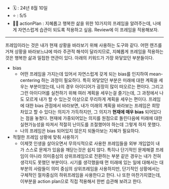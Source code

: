 - 🗓 : 24년 8월 10일 
- ⭐ : 5/5
- 🏃‍♂ actionPlan : 지혜롭고 행복한 삶을 위한 10가지의 프레임을 알려주는데, 나에게 자연스럽게 습관이 되도록 적용하고 싶음. Review에 이 프레임을 적용해보자. 
---
프레임이라는 것은 내가 현재 상황을 바라보기 위해 사용하는 도구와 같다. 
어떤 렌즈를 거쳐 상황을 바라보느냐에 따라 주관적 해석이 달라지므로, 지혜롭게 프레임을 적용하는 것은 행복한 삶과 밀접한 연관이 있다. 
아래의 키워드가 가장 와닿았던 부분들이다. 
- bias 
	- 어떤 프레임을 가지는데 있어서 자연스럽게 갖게 되는 bias를 인지하여 mean-centering 하는 과정이 필요하다. 특히 와닿았던 부분은 미래에 대한 계획을 세우는 부분이었는데, 나의 경우 아이디어가 굉장히 많이 떠오르는 편이다. 그리고 그런 아이디어를 실천하기 위해 여러 계획을 세우는걸 즐기는데, 그 과정에서 나도 모르게 내가 할 수 있는것 이상으로 무리하게 계획을 세우는 편이다. 프레임에 대한 bias 관점에서 바라보면, 내가 미래의 계획을 바라보는 프레임은 희망차있고 할 수 있다는 의지가 가득하지만, 그 의지가 **현재에 매우 bias** 되어있다는 점을 놓쳤다. 현재에 가중되어있는 의지를 원점으로 돌린다음에 미래에 대한 실현가능성을 따져서 적절히 난이도를 조절했어야 하는데 그렇게 하지 못했다. 
	- 나의 프레임은 bias 되어있지 않은지 되돌아보는 지혜가 필요하다. 
- 적절한 프레임 상황에 맞춰 사용하기 
	- 이제껏 인생을 살아오면서 무의식적으로 사용한 프레임들을 외부 개입없이 내가 스스로 문제가 있음을 깨닫는것은 쉽지 않다. 특히나 단기적인 문제해결 프레임이 아니라 의미중심의 상위프레임으로 전환하는 부분 같은 경우는 내가 전혀 생각지도 못했던 부분이다. 시기를 생각했을때 먼 미래에 있는 일에 대해서는 대부분의 사람들이 의미 중심의 상위프레임을 사용하지만, 단기적인 상황에서는 구체적인 절차중심의 하위프레임을 사용한다고 한다. 나 또한 마찬가지였는데, 이부분을 action plan으로 직접 적용해서 한번 습관해 보려고 한다. 